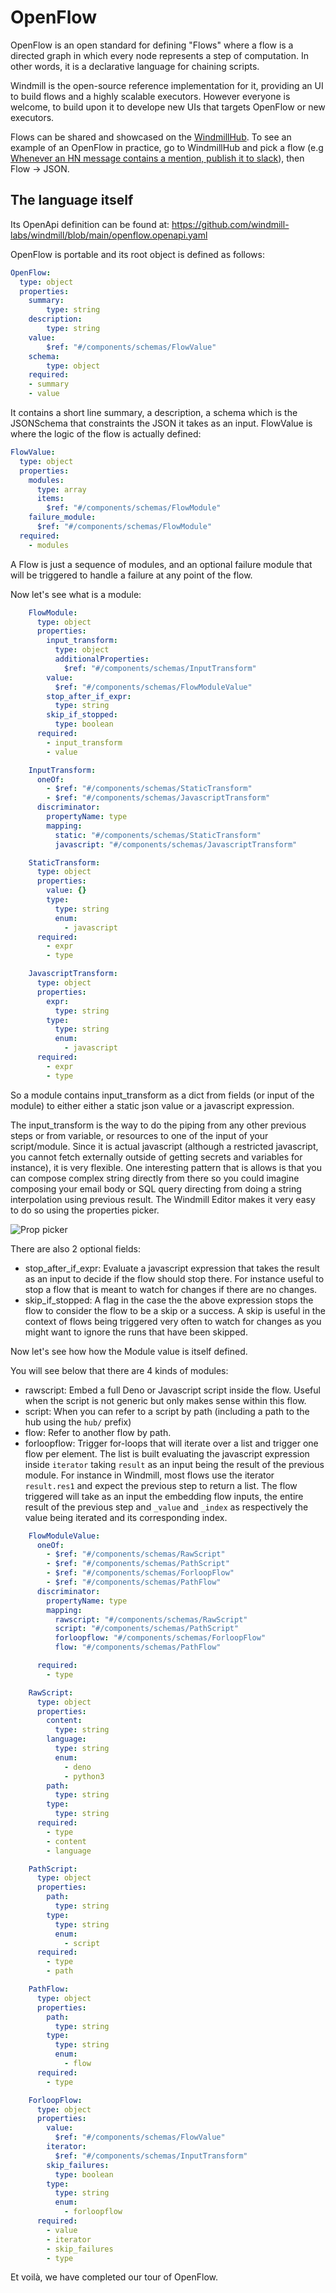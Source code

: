 # OpenFlow

OpenFlow is an open standard for defining "Flows" where a flow is a directed
graph in which every node represents a step of computation. In other words, it
is a declarative language for chaining scripts.

Windmill is the open-source reference implementation for it, providing an UI to
build flows and a highly scalable executors. However everyone is welcome, to
build upon it to develope new UIs that targets OpenFlow or new executors.

Flows can be shared and showcased on the
[WindmillHub](https://hub.windmill.dev). To see an example of an OpenFlow in
practice, go to WindmillHub and pick a flow (e.g
[Whenever an HN message contains a mention, publish it to slack](https://hub.windmill.dev/flows/13/whenever-an-hn-message-contains-a-mention%2C-publish-it-to-slack)),
then Flow -> JSON.

## The language itself

Its OpenApi definition can be found at:
https://github.com/windmill-labs/windmill/blob/main/openflow.openapi.yaml

OpenFlow is portable and its root object is defined as follows:

```yaml
OpenFlow:
  type: object
  properties:
    summary:
        type: string
    description:
        type: string
    value:
        $ref: "#/components/schemas/FlowValue"
    schema:
        type: object
    required:
    - summary
    - value
```

It contains a short line summary, a description, a schema which is the
JSONSchema that constraints the JSON it takes as an input. FlowValue is where
the logic of the flow is actually defined:

```yaml
FlowValue:
  type: object
  properties:
    modules:
      type: array
      items:
        $ref: "#/components/schemas/FlowModule"
    failure_module:
      $ref: "#/components/schemas/FlowModule"
  required:
    - modules
```

A Flow is just a sequence of modules, and an optional failure module that will
be triggered to handle a failure at any point of the flow.

Now let's see what is a module:

```yaml
    FlowModule:
      type: object
      properties:
        input_transform:
          type: object
          additionalProperties:
            $ref: "#/components/schemas/InputTransform"
        value:
          $ref: "#/components/schemas/FlowModuleValue"
        stop_after_if_expr:
          type: string
        skip_if_stopped:
          type: boolean
      required:
        - input_transform
        - value

    InputTransform:
      oneOf:
        - $ref: "#/components/schemas/StaticTransform"
        - $ref: "#/components/schemas/JavascriptTransform"
      discriminator:
        propertyName: type
        mapping:
          static: "#/components/schemas/StaticTransform"
          javascript: "#/components/schemas/JavascriptTransform"

    StaticTransform:
      type: object
      properties:
        value: {}
        type:
          type: string
          enum:
            - javascript
      required:
        - expr
        - type

    JavascriptTransform:
      type: object
      properties:
        expr:
          type: string
        type:
          type: string
          enum:
            - javascript
      required:
        - expr
        - type
```

So a module contains input_transform as a dict from fields (or input of the
module) to either either a static json value or a javascript expression.

The input_transform is the way to do the piping from any other previous steps or
from variable, or resources to one of the input of your script/module. Since it
is actual javascript (although a restricted javascript, you cannot fetch
externally outside of getting secrets and variables for instance), it is very
flexible. One interesting pattern that is allows is that you can compose complex
string directly from there so you could imagine composing your email body or SQL
query directing from doing a string interpolation using previous result. The
Windmill Editor makes it very easy to do so using the properties picker.

![Prop picker](./assets/prop_picker.png)

There are also 2 optional fields:

- stop_after_if_expr: Evaluate a javascript expression that takes the result as
  an input to decide if the flow should stop there. For instance useful to stop
  a flow that is meant to watch for changes if there are no changes.
- skip_if_stopped: A flag in the case the the above expression stops the flow to
  consider the flow to be a skip or a success. A skip is useful in the context
  of flows being triggered very often to watch for changes as you might want to
  ignore the runs that have been skipped.

Now let's see how how the Module value is itself defined.

You will see below that there are 4 kinds of modules:

- rawscript: Embed a full Deno or Javascript script inside the flow. Useful when
  the script is not generic but only makes sense within this flow.
- script: When you can refer to a script by path (including a path to the hub
  using the `hub/` prefix)
- flow: Refer to another flow by path.
- forloopflow: Trigger for-loops that will iterate over a list and trigger one
  flow per element. The list is built evaluating the javascript expression
  inside `iterator` taking `result` as an input being the result of the previous
  module. For instance in Windmill, most flows use the iterator `result.res1`
  and expect the previous step to return a list. The flow triggered will take as
  an input the embedding flow inputs, the entire result of the previous step and
  `_value` and `_index` as respectively the value being iterated and its
  corresponding index.

```yaml
    FlowModuleValue:
      oneOf:
        - $ref: "#/components/schemas/RawScript"
        - $ref: "#/components/schemas/PathScript"
        - $ref: "#/components/schemas/ForloopFlow"
        - $ref: "#/components/schemas/PathFlow"
      discriminator:
        propertyName: type
        mapping:
          rawscript: "#/components/schemas/RawScript"
          script: "#/components/schemas/PathScript"
          forloopflow: "#/components/schemas/ForloopFlow"
          flow: "#/components/schemas/PathFlow"

      required:
        - type

    RawScript:
      type: object
      properties:
        content:
          type: string
        language:
          type: string
          enum:
            - deno
            - python3
        path:
          type: string
        type:
          type: string
      required:
        - type
        - content
        - language

    PathScript:
      type: object
      properties:
        path:
          type: string
        type:
          type: string
          enum:
            - script
      required:
        - type
        - path

    PathFlow:
      type: object
      properties:
        path:
          type: string
        type:
          type: string
          enum:
            - flow
      required:
        - type

    ForloopFlow:
      type: object
      properties:
        value:
          $ref: "#/components/schemas/FlowValue"
        iterator:
          $ref: "#/components/schemas/InputTransform"
        skip_failures:
          type: boolean
        type:
          type: string
          enum:
            - forloopflow
      required:
        - value
        - iterator
        - skip_failures
        - type
```

Et voilà, we have completed our tour of OpenFlow.
